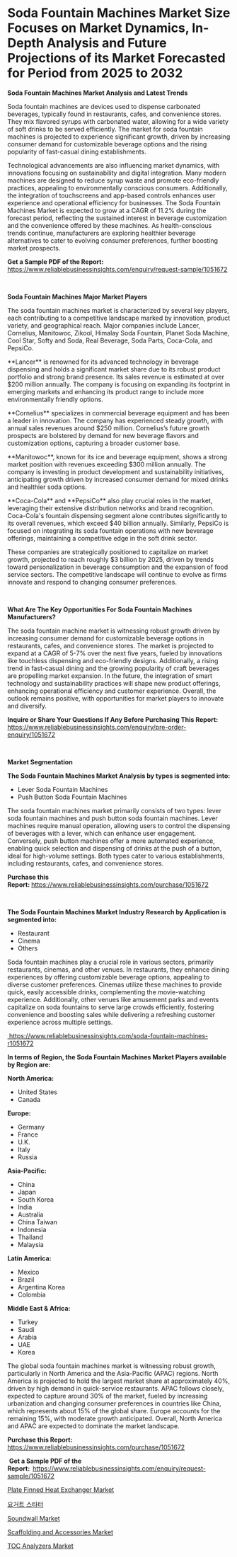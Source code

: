 <p><h1>Soda Fountain Machines Market Size Focuses on Market Dynamics, In-Depth Analysis and Future Projections of its Market Forecasted for Period from 2025 to 2032</h1></p><p><strong>Soda Fountain Machines Market Analysis and Latest Trends</strong></p>
<p><p>Soda fountain machines are devices used to dispense carbonated beverages, typically found in restaurants, cafes, and convenience stores. They mix flavored syrups with carbonated water, allowing for a wide variety of soft drinks to be served efficiently. The market for soda fountain machines is projected to experience significant growth, driven by increasing consumer demand for customizable beverage options and the rising popularity of fast-casual dining establishments. </p><p>Technological advancements are also influencing market dynamics, with innovations focusing on sustainability and digital integration. Many modern machines are designed to reduce syrup waste and promote eco-friendly practices, appealing to environmentally conscious consumers. Additionally, the integration of touchscreens and app-based controls enhances user experience and operational efficiency for businesses. The Soda Fountain Machines Market is expected to grow at a CAGR of 11.2% during the forecast period, reflecting the sustained interest in beverage customization and the convenience offered by these machines. As health-conscious trends continue, manufacturers are exploring healthier beverage alternatives to cater to evolving consumer preferences, further boosting market prospects.</p></p>
<p><strong>Get a Sample PDF of the Report:&nbsp;</strong> <a href="https://www.reliablebusinessinsights.com/enquiry/request-sample/1051672?utm_campaign=97&utm_medium=2&utm_source=Github&utm_content=ia&utm_term=22022025&utm_id=soda-fountain-machines">https://www.reliablebusinessinsights.com/enquiry/request-sample/1051672</a></p>
<p>&nbsp;</p>
<p><strong>Soda Fountain Machines Major Market Players</strong></p>
<p><p>The soda fountain machines market is characterized by several key players, each contributing to a competitive landscape marked by innovation, product variety, and geographical reach. Major companies include Lancer, Cornelius, Manitowoc, Zikool, Himalay Soda Fountain, Planet Soda Machine, Cool Star, Softy and Soda, Real Beverage, Soda Parts, Coca-Cola, and PepsiCo.</p><p>**Lancer** is renowned for its advanced technology in beverage dispensing and holds a significant market share due to its robust product portfolio and strong brand presence. Its sales revenue is estimated at over $200 million annually. The company is focusing on expanding its footprint in emerging markets and enhancing its product range to include more environmentally friendly options.</p><p>**Cornelius** specializes in commercial beverage equipment and has been a leader in innovation. The company has experienced steady growth, with annual sales revenues around $250 million. Cornelius’s future growth prospects are bolstered by demand for new beverage flavors and customization options, capturing a broader customer base.</p><p>**Manitowoc**, known for its ice and beverage equipment, shows a strong market position with revenues exceeding $300 million annually. The company is investing in product development and sustainability initiatives, anticipating growth driven by increased consumer demand for mixed drinks and healthier soda options.</p><p>**Coca-Cola** and **PepsiCo** also play crucial roles in the market, leveraging their extensive distribution networks and brand recognition. Coca-Cola's fountain dispensing segment alone contributes significantly to its overall revenues, which exceed $40 billion annually. Similarly, PepsiCo is focused on integrating its soda fountain operations with new beverage offerings, maintaining a competitive edge in the soft drink sector.</p><p>These companies are strategically positioned to capitalize on market growth, projected to reach roughly $3 billion by 2025, driven by trends toward personalization in beverage consumption and the expansion of food service sectors. The competitive landscape will continue to evolve as firms innovate and respond to changing consumer preferences.</p></p>
<p>&nbsp;</p>
<p><strong>What Are The Key Opportunities For Soda Fountain Machines Manufacturers?</strong></p>
<p><p>The soda fountain machine market is witnessing robust growth driven by increasing consumer demand for customizable beverage options in restaurants, cafes, and convenience stores. The market is projected to expand at a CAGR of 5-7% over the next five years, fueled by innovations like touchless dispensing and eco-friendly designs. Additionally, a rising trend in fast-casual dining and the growing popularity of craft beverages are propelling market expansion. In the future, the integration of smart technology and sustainability practices will shape new product offerings, enhancing operational efficiency and customer experience. Overall, the outlook remains positive, with opportunities for market players to innovate and diversify.</p></p>
<p><strong>Inquire or Share Your Questions If Any Before Purchasing This Report:</strong> <a href="https://www.reliablebusinessinsights.com/enquiry/pre-order-enquiry/1051672?utm_campaign=97&utm_medium=2&utm_source=Github&utm_content=ia&utm_term=22022025&utm_id=soda-fountain-machines">https://www.reliablebusinessinsights.com/enquiry/pre-order-enquiry/1051672</a></p>
<p>&nbsp;</p>
<p><strong>Market Segmentation</strong></p>
<p><strong>The Soda Fountain Machines Market Analysis by types is segmented into:</strong></p>
<p><ul><li>Lever Soda Fountain Machines</li><li>Push Button Soda Fountain Machines</li></ul></p>
<p><p>The soda fountain machines market primarily consists of two types: lever soda fountain machines and push button soda fountain machines. Lever machines require manual operation, allowing users to control the dispensing of beverages with a lever, which can enhance user engagement. Conversely, push button machines offer a more automated experience, enabling quick selection and dispensing of drinks at the push of a button, ideal for high-volume settings. Both types cater to various establishments, including restaurants, cafes, and convenience stores.</p></p>
<p><strong>Purchase this Report:&nbsp;</strong><a href="https://www.reliablebusinessinsights.com/purchase/1051672?utm_campaign=97&utm_medium=2&utm_source=Github&utm_content=ia&utm_term=22022025&utm_id=soda-fountain-machines">https://www.reliablebusinessinsights.com/purchase/1051672</a></p>
<p>&nbsp;</p>
<p><strong>The Soda Fountain Machines Market Industry Research by Application is segmented into:</strong></p>
<p><ul><li>Restaurant</li><li>Cinema</li><li>Others</li></ul></p>
<p><p>Soda fountain machines play a crucial role in various sectors, primarily restaurants, cinemas, and other venues. In restaurants, they enhance dining experiences by offering customizable beverage options, appealing to diverse customer preferences. Cinemas utilize these machines to provide quick, easily accessible drinks, complementing the movie-watching experience. Additionally, other venues like amusement parks and events capitalize on soda fountains to serve large crowds efficiently, fostering convenience and boosting sales while delivering a refreshing customer experience across multiple settings.</p></p>
<p><a href="https://www.reliablebusinessinsights.com/soda-fountain-machines-r1051672?utm_campaign=97&utm_medium=2&utm_source=Github&utm_content=ia&utm_term=22022025&utm_id=soda-fountain-machines">&nbsp;https://www.reliablebusinessinsights.com/soda-fountain-machines-r1051672</a></p>
<p><strong>In terms of Region, the Soda Fountain Machines Market Players available by Region are:</strong></p>
<p>
    <p> <strong> North America: </strong>
        <ul>
            <li>United States</li>
            <li>Canada</li>
        </ul>
        </p> 
    <p> <strong> Europe: </strong>
        <ul>
            <li>Germany</li>
            <li>France</li>
            <li>U.K.</li>
            <li>Italy</li>
            <li>Russia</li>
        </ul>
        </p> 
    <p> <strong> Asia-Pacific: </strong>
        <ul>
            <li>China</li>
            <li>Japan</li>
            <li>South Korea</li>
            <li>India</li>
            <li>Australia</li>
            <li>China Taiwan</li>
            <li>Indonesia</li>
            <li>Thailand</li>
            <li>Malaysia</li>
        </ul>
        </p> 
    <p> <strong> Latin America: </strong>
        <ul>
            <li>Mexico</li>
            <li>Brazil</li>
            <li>Argentina Korea</li>
            <li>Colombia</li>
        </ul>
        </p> 
    <p> <strong> Middle East & Africa: </strong>
        <ul>
            <li>Turkey</li>
            <li>Saudi</li>
            <li>Arabia</li>
            <li>UAE</li>
            <li>Korea</li>
        </ul>
    </p>
    </p>
<p><p>The global soda fountain machines market is witnessing robust growth, particularly in North America and the Asia-Pacific (APAC) regions. North America is projected to hold the largest market share at approximately 40%, driven by high demand in quick-service restaurants. APAC follows closely, expected to capture around 30% of the market, fueled by increasing urbanization and changing consumer preferences in countries like China, which represents about 15% of the global share. Europe accounts for the remaining 15%, with moderate growth anticipated. Overall, North America and APAC are expected to dominate the market landscape.</p></p>
<p><strong>Purchase this Report: </strong><a href="https://www.reliablebusinessinsights.com/purchase/1051672?utm_campaign=97&utm_medium=2&utm_source=Github&utm_content=ia&utm_term=22022025&utm_id=soda-fountain-machines">https://www.reliablebusinessinsights.com/purchase/1051672</a></p>
<p>&nbsp;<strong>Get a Sample PDF of the Report:&nbsp;&nbsp;</strong><a href="https://www.reliablebusinessinsights.com/enquiry/request-sample/1051672?utm_campaign=97&utm_medium=2&utm_source=Github&utm_content=ia&utm_term=22022025&utm_id=soda-fountain-machines">https://www.reliablebusinessinsights.com/enquiry/request-sample/1051672</a></p>
<p><strong></strong></p>
<p><p><a href="https://github.com/yepezkommakp/Market-Research-Report-List-1/blob/main/plate-finned-heat-exchanger-market.md?utm_campaign=97&utm_medium=2&utm_source=Github&utm_content=ia&utm_term=22022025&utm_id=soda-fountain-machines">Plate Finned Heat Exchanger Market</a></p><p><a href="https://github.com/sougarounis/Market-Research-Report-List-7/blob/main/490010539598.md?utm_campaign=97&utm_medium=2&utm_source=Github&utm_content=ia&utm_term=22022025&utm_id=soda-fountain-machines">요거트 스타터</a></p><p><a href="https://github.com/kolffmaris58/Market-Research-Report-List-1/blob/main/soundwall-market.md?utm_campaign=97&utm_medium=2&utm_source=Github&utm_content=ia&utm_term=22022025&utm_id=soda-fountain-machines">Soundwall Market</a></p><p><a href="https://github.com/kryshaprilbb/Market-Research-Report-List-1/blob/main/scaffolding-and-accessories-market.md?utm_campaign=97&utm_medium=2&utm_source=Github&utm_content=ia&utm_term=22022025&utm_id=soda-fountain-machines">Scaffolding and Accessories Market</a></p><p><a href="https://github.com/perezmichael28/Market-Research-Report-List-1/blob/main/toc-analyzers-market.md?utm_campaign=97&utm_medium=2&utm_source=Github&utm_content=ia&utm_term=22022025&utm_id=soda-fountain-machines">TOC Analyzers Market</a></p></p>